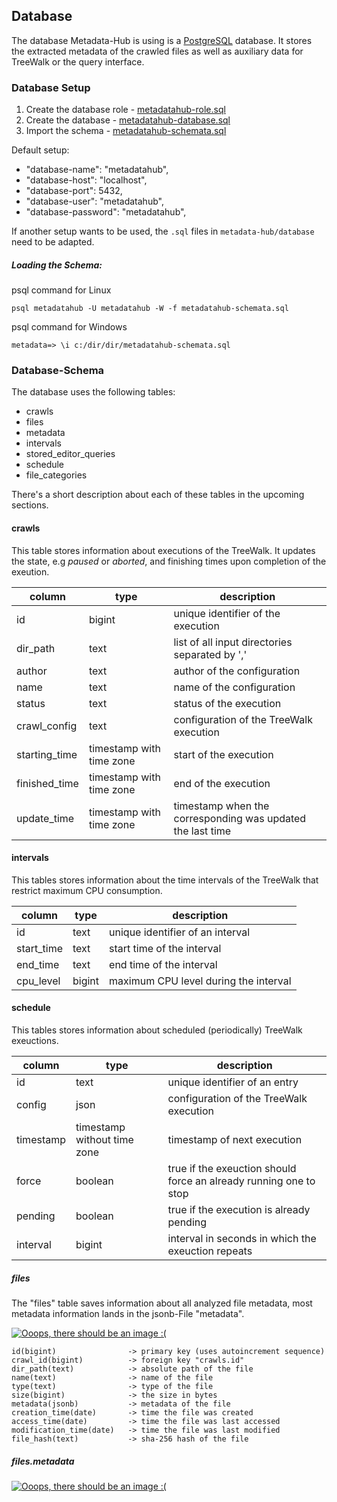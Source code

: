 ## Database

The database Metadata-Hub is using is a [PostgreSQL](https://www.postgresql.org/) database.
It stores the extracted metadata of the crawled files as well as auxiliary
data for TreeWalk or the query interface.

### Database Setup
1. Create the database role - [metadatahub-role.sql](https://github.com/amos-project2/metadata-hub/blob/master/database/metadatahub-role.sql)
2. Create the database - [metadatahub-database.sql](https://github.com/amos-project2/metadata-hub/blob/master/database/metadatahub-database.sql)
3. Import the schema - [metadatahub-schemata.sql](https://github.com/amos-project2/metadata-hub/blob/master/database/metadatahub-schemata.sql)

Default setup:
 * "database-name": "metadatahub",
 * "database-host": "localhost",
 * "database-port": 5432,
 * "database-user": "metadatahub",
 * "database-password": "metadatahub",

 If another setup wants to be used, the ``.sql`` files in ``metadata-hub/database`` need to be adapted.

##### Loading the Schema:
psql command for Linux
```console
psql metadatahub -U metadatahub -W -f metadatahub-schemata.sql
```

psql command for Windows
```console
metadata=> \i c:/dir/dir/metadatahub-schemata.sql
```

### Database-Schema
The database uses the following tables:
* crawls
* files
* metadata
* intervals
* stored_editor_queries
* schedule
* file_categories

There's a short description about each of these tables in the upcoming sections.

#### crawls

This table stores information about executions of the TreeWalk.
It updates the state, e.g *paused* or *aborted*, and finishing times upon
completion of the exeution.

| **column**  | **type**  | **description**  |
|---|---|---|
| id | bigint | unique identifier of the execution |
| dir_path | text | list of all input directories separated by ',' |
| author | text | author of the configuration |
| name | text | name of the configuration |
| status | text | status of the execution |
| crawl_config | text | configuration of the TreeWalk execution |
| starting_time | timestamp with time zone | start of the execution |
| finished_time | timestamp with time zone | end of the execution |
| update_time | timestamp with time zone | timestamp when the corresponding was updated the last time |


#### intervals

This tables stores information about the time intervals of the TreeWalk that
restrict maximum CPU consumption.

| **column**  | **type**  | **description**  |
|---|---|---|
| id | text | unique identifier of an interval |
| start_time | text | start time of the interval |
| end_time | text | end time of the interval |
| cpu_level | bigint | maximum CPU level during the interval |


#### schedule

This tables stores information about scheduled (periodically) TreeWalk exeuctions.

| **column**  | **type**  | **description**  |
|---|---|---|
| id | text | unique identifier of an entry |
| config | json | configuration of the TreeWalk execution |
| timestamp | timestamp without time zone | timestamp of next execution |
| force | boolean | true if the exeuction should force an already running one to stop |
| pending | boolean | true if the execution is already pending |
| interval | bigint | interval in seconds in which the exeuction repeats |


##### files

The "files" table saves information about all analyzed file metadata, most metadata information lands in the jsonb-File "metadata".

[![Ooops, there should be an image :(](https://raw.githubusercontent.com/amos-project2/metadata-hub/f137a84ebb7c7d10349c14ef065435de22ca475d/documentation/images/database/database_files.PNG)](https://raw.githubusercontent.com/amos-project2/metadata-hub/f137a84ebb7c7d10349c14ef065435de22ca475d/documentation/images/database/database_files.PNG)
```
id(bigint)                -> primary key (uses autoincrement sequence)
crawl_id(bigint)          -> foreign key "crawls.id"
dir_path(text)            -> absolute path of the file
name(text)                -> name of the file
type(text)                -> type of the file
size(bigint)              -> the size in bytes
metadata(jsonb)           -> metadata of the file
creation_time(date)       -> time the file was created
access_time(date)         -> time the file was last accessed
modification_time(date)   -> time the file was last modified
file_hash(text)           -> sha-256 hash of the file
```
##### files.metadata
[![Ooops, there should be an image :(](https://raw.githubusercontent.com/amos-project2/metadata-hub/f137a84ebb7c7d10349c14ef065435de22ca475d/documentation/images/database/database_file_metadata.PNG)](https://raw.githubusercontent.com/amos-project2/metadata-hub/f137a84ebb7c7d10349c14ef065435de22ca475d/documentation/images/database/database_file_metadata.PNG)
